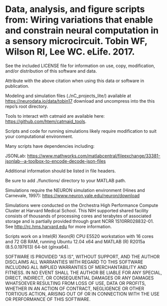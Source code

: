 # Data, analysis, and figure scripts from: Wiring variations that enable and constrain neural computation in a sensory microcircuit. Tobin WF, Wilson RI, Lee WC. eLife. 2017.

See the included LICENSE file for information on use, copy, modification, and/or distribution of this software and data. 

Attribute with the above citation when using this data or software in publication.

Modeling and simulation files (./nC_projects_lite/) available at https://neurodata.io/data/tobin17 download and uncompress into the this repo’s root directory.
 
Tools to interact with catmaid are available here: https://github.com/htem/catmaid_tools.

Scripts and code for running simulations likely require modification to suit your computational environment.

Many scripts have dependencies including:

JSONLab: https://www.mathworks.com/matlabcentral/fileexchange/33381-jsonlab--a-toolbox-to-encode-decode-json-files

Additional information should be listed in file headers.

Be sure to add ./functions/ directory to your MATLAB path.

Simulations require the NEURON simulation environment (Hines and Carnevale, 1997): https://www.neuron.yale.edu/neuron/download

Simulations were conducted on the Orchestra High Performance Compute Cluster at Harvard Medical School. This NIH supported shared facility consists of thousands of processing cores and terabytes of associated storage and is partially provided through grant NCRR 1S10RR028832-01. See http://rc.hms.harvard.edu for more information.

Scripts work on a Intel(R) Xeon(R) CPU E5520 workstation with 16 cores and 72 GB RAM, running Ubuntu 12.04 x64 and MATLAB (R) R2015a (8.5.0.197613) 64-bit (glnxa64).

SOFTWARE IS PROVIDED "AS IS", WITHOUT SUPPORT, AND THE AUTHOR DISCLAIMS ALL WARRANTIES WITH REGARD TO THIS SOFTWARE INCLUDING ALL IMPLIED WARRANTIES OF MERCHANTABILITY AND FITNESS. IN NO EVENT SHALL THE AUTHOR BE LIABLE FOR ANY SPECIAL, DIRECT, INDIRECT, OR CONSEQUENTIAL DAMAGES OR ANY DAMAGES WHATSOEVER RESULTING FROM LOSS OF USE, DATA OR PROFITS, WHETHER IN AN ACTION OF CONTRACT, NEGLIGENCE OR OTHER TORTIOUS ACTION, ARISING OUT OF OR IN CONNECTION WITH THE USE OR PERFORMANCE OF THIS SOFTWARE.
